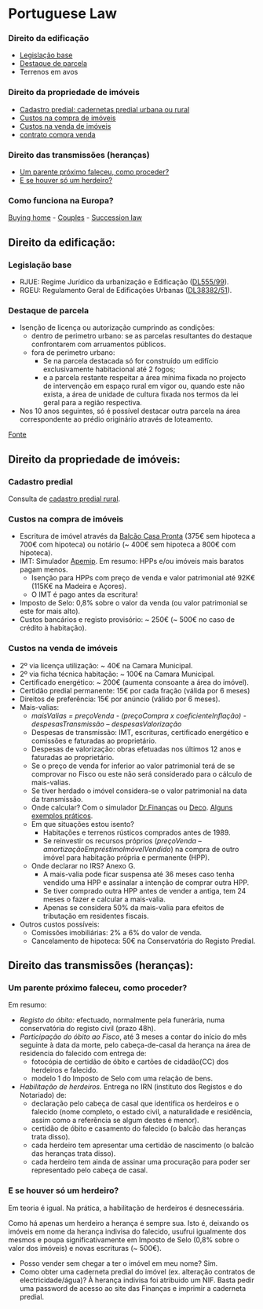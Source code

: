 # Portuguese Law

### Direito da edificação

- [Legislação base](#legislação-base)
- [Destaque de parcela](#destaque-de-parcela)
- Terrenos em avos

### Direito da propriedade de imóveis

- [Cadastro predial: cadernetas predial urbana ou rural](#cadastro-predial)
- [Custos na compra de imóveis](#custos-na-compra-de-imóveis)
- [Custos na venda de imóveis](#custos-na-venda-de-imóveis)
- [contrato compra venda](https://www.idealista.pt/news/imobiliario/habitacao/2019/06/04/39857-contrato-de-compra-e-venda-a-arma-que-protege-compradores-e-vendedores-de-imoveis#O%20que%20acontece%20em%20caso%20de%20incumprimento)

### Direito das transmissões (heranças)

- [Um parente próximo faleceu, como proceder?](#um-parente-próximo-faleceu-como-proceder)
- [E se houver só um herdeiro?](#e-se-houver-só-um-herdeiro)

### Como funciona na Europa?

[Buying home](http://www.buyingmyhome.eu/) - [Couples](http://www.coupleseurope.eu/) - [Succession law](http://www.successions-europe.eu/)



## Direito da edificação:

### Legislação base

- RJUE: Regime Jurídico da urbanização e Edificação ([DL555/99](http://www.pgdlisboa.pt/leis/lei_mostra_articulado.php?nid=625&tabela=leis)).
- RGEU: Regulamento Geral de Edificações Urbanas ([DL38382/51](http://www.pgdlisboa.pt/leis/lei_mostra_articulado.php?nid=1217&tabela=leis)).


### Destaque de parcela

- Isenção de licença ou autorização cumprindo as condições:
	- dentro de perimetro urbano: se as parcelas resultantes do destaque confrontarem com arruamentos públicos.
	- fora de perimetro urbano:
		- Se na parcela destacada só for construído um edifício exclusivamente habitacional até 2 fogos;
		- e a parcela restante respeitar a área mínima fixada no projecto de intervenção em espaço rural em vigor ou, quando este não exista, a área de unidade de cultura fixada nos termos da lei geral para a região respectiva.
- Nos 10 anos seguintes, só é possível destacar outra parcela na área correspondente ao prédio originário através de loteamento.

[Fonte](www.arquitectura.pt/forum/forums/topic/10215-destaque-de-parcela)




## Direito da propriedade de imóveis:

### Cadastro predial

Consulta de [cadastro predial rural](http://www.dgterritorio.pt/cadastro/cadastro_geometrico_da_propriedade_rustica__cgpr_/consultar_seccoes_cadastrais/).


### Custos na compra de imóveis


- Escritura de imóvel através da [Balcão Casa Pronta](https://www.casapronta.pt/CasaPronta/conteudos/postos_atendimento.jsp) (375€ sem hipoteca a 700€ com hipoteca) ou notário (~ 400€ sem hipoteca a 800€ com hipoteca).
- IMT: Simulador [Apemip](http://apemip.info/info/IMT.cfm). Em resumo: HPPs e/ou imóveis mais baratos pagam menos.
	- Isenção para HPPs com preço de venda e valor patrimonial até 92K€ (115K€ na Madeira e Açores).
	- O IMT é pago antes da escritura!
- Imposto de Selo: 0,8% sobre o valor da venda (ou valor patrimonial se este for mais alto).
- Custos bancários e registo provisório: ~ 250€ (~ 500€ no caso de crédito à habitação).


### Custos na venda de imóveis


- 2º via licença utilização: ~ 40€ na Camara Municipal.
- 2º via ficha técnica habitação: ~ 100€ na Camara Municipal.
- Certificado energético: ~ 200€ (aumenta consoante a área do imóvel).
- Certidão predial permanente: 15€ por cada fração (válida por 6 meses)
- Direitos de preferência: 15€ por anúncio (válido por 6 meses).
- Mais-valias:
	- *maisValias = preçoVenda - (preçoCompra x coeficienteInflação) - despesasTransmissão – despesasValorização*
	- Despesas de transmissão: IMT, escrituras, certificado energético e comissões e faturadas ao proprietário.
	- Despesas de valorização: obras efetuadas nos últimos 12 anos e faturadas ao proprietário.
	- Se o preço de venda for inferior ao valor patrimonial terá de se comprovar no Fisco ou este não será considerado para o cálculo de mais-valias.
	- Se tiver herdado o imóvel considera-se o valor patrimonial na data da transmissão.
	- Onde calcular? Com o simulador [Dr.Finanças](https://www.doutorfinancas.pt/calculadora-de-mais-valias-imoveis/) ou [Deco](https://www.deco.proteste.pt/casa/comprar-vender-casa/simule-e-poupe/quanto-pago-ao-fisco-pela-venda-da-minha-casa). [Alguns exemplos práticos](https://www.doutorfinancas.pt/irs/irs-mais-valias-em-imoveis-e-exclusao-de-tributacao/).
	- Em que situações estou isento?
		- Habitações e terrenos rústicos comprados antes de 1989.
		- Se reinvestir os recursos próprios (*preçoVenda – amortizaçãoEmpréstimoImóvelVendido*) na compra de outro imóvel para habitação própria e permanente (HPP).
	- Onde declarar no IRS? Anexo G.
		- A mais-valia pode ficar suspensa até 36 meses caso tenha vendido uma HPP e assinalar a intenção de comprar outra HPP.
		- Se tiver comprado outra HPP antes de vender a antiga, tem 24 meses o fazer e calcular a mais-valia.
		- Apenas se considera 50% da mais-valia para efeitos de tributação em residentes fiscais.
- Outros custos possíveis:
	- Comissões imobiliárias: 2% a 6% do valor de venda.
	- Cancelamento de hipoteca: 50€ na Conservatória do Registo Predial.

<!--
isenção justificada por um artigo do Código do IMT que prevê que a aquisição de imóveis para revenda no prazo máximo de três anos não está sujeita a este imposto. Mas o Código do IMT também prevê que, para que fiquem isentas deste imposto, as entidades beneficiárias devem exercer “normal e habitualmente” a atividade de revenda, o que deve ser comprovado com as contas do ano anterior ao das operações em causa.
-->


## Direito das transmissões (heranças):

### Um parente próximo faleceu, como proceder?

Em resumo:

- *Registo do óbito:* efectuado, normalmente pela funerária, numa conservatória do registo civil (prazo 48h).
- *Participação do óbito ao Fisco*, até 3 meses a contar do início do mês seguinte à data da morte, pelo cabeça-de-casal da herança na área de residencia do falecido com entrega de:
	- fotocópia de certidão de óbito e cartões de cidadão(CC) dos herdeiros e falecido.
	- modelo 1 do Imposto de Selo com uma relação de bens.
- *Habilitação de herdeiros.* Entrega no IRN (instituto dos Registos e do Notariado) de:
	- declaração pelo cabeça de casal que identifica os herdeiros e o falecido (nome completo, o estado civil, a naturalidade e residência, assim como a referência se algum destes é menor).
	- certidão de óbito e casamento do falecido (o balcão das heranças trata disso).
	- cada herdeiro tem apresentar uma certidão de nascimento (o balcão das heranças trata disso).
	- cada herdeiro tem ainda de assinar uma procuração para poder ser representado pelo cabeça de casal.


### E se houver só um herdeiro?

Em teoria é igual. Na prática, a habilitação de herdeiros é desnecessária.

Como há apenas um herdeiro a herança é sempre sua. Isto é, deixando os imóveis em nome da herança indivisa do falecido, usufrui igualmente dos mesmos e poupa significativamente em Imposto de Selo (0,8% sobre o valor dos imóveis) e novas escrituras (~ 500€).

- Posso vender sem chegar a ter o imóvel em meu nome? Sim.
- Como obter uma caderneta predial do imóvel (ex. alteração contratos de electricidade/água)? À herança indivisa foi atribuido um NIF. Basta pedir uma password de acesso ao site das Finanças e imprimir a caderneta predial.